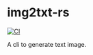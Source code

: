 # img2txt-rs

[![CI](https://github.com/JasonkayZK/img2txt-rs/workflows/CI/badge.svg)](https://github.com/JasonkayZK/img2txt-rs/actions)

A cli to generate text image.
